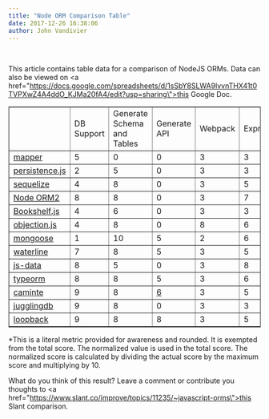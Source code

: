 ```yaml
---
title: "Node ORM Comparison Table"
date: 2017-12-26 16:38:06
author: John Vandivier
---
```




&nbsp;

This article contains table data for a comparison of NodeJS ORMs. Data can also be viewed on <a href=\"https://docs.google.com/spreadsheets/d/1sSbY8SLWA9lvvnTHX41t0TVPXwZ4A4ddO_KJMa20fA4/edit?usp=sharing\">this Google Doc</a>.
<div class=\"scrollable\" style=\"overflow-x: scroll; width: 100%;\">
<table dir=\"ltr\" border=\"1\" cellspacing=\"0\" cellpadding=\"0\"><colgroup> <col width=\"100\" /> <col width=\"100\" /> <col width=\"100\" /> <col width=\"100\" /> <col width=\"100\" /> <col width=\"100\" /> <col width=\"100\" /> <col width=\"100\" /> <col width=\"100\" /> <col width=\"100\" /> <col width=\"100\" /> <col width=\"100\" /> <col width=\"100\" /> <col width=\"100\" /></colgroup>
<tbody>
<tr>
<td></td>
<td data-sheets-value=\"{&quot;1&quot;:2,&quot;2&quot;:&quot;DB Support&quot;}\">DB Support</td>
<td data-sheets-value=\"{&quot;1&quot;:2,&quot;2&quot;:&quot;Generate Schema and Tables&quot;}\">Generate Schema and Tables</td>
<td data-sheets-value=\"{&quot;1&quot;:2,&quot;2&quot;:&quot;Generate API&quot;}\">Generate API</td>
<td data-sheets-value=\"{&quot;1&quot;:2,&quot;2&quot;:&quot;Webpack&quot;}\">Webpack</td>
<td data-sheets-value=\"{&quot;1&quot;:2,&quot;2&quot;:&quot;Express&quot;}\">Express</td>
<td data-sheets-value=\"{&quot;1&quot;:2,&quot;2&quot;:&quot;Performance&quot;}\">Performance</td>
<td data-sheets-value=\"{&quot;1&quot;:2,&quot;2&quot;:&quot;Syntax&quot;}\">Syntax</td>
<td data-sheets-value=\"{&quot;1&quot;:2,&quot;2&quot;:&quot;Star-to-Issue*&quot;}\">Star-to-Issue*</td>
<td data-sheets-value=\"{&quot;1&quot;:2,&quot;2&quot;:&quot;Normalized Star-to-Issue&quot;}\">Normalized Star-to-Issue</td>
<td data-sheets-value=\"{&quot;1&quot;:2,&quot;2&quot;:&quot;Extra Features&quot;}\">Extra Features</td>
<td data-sheets-value=\"{&quot;1&quot;:2,&quot;2&quot;:&quot;Maintenence&quot;}\">Maintenence</td>
<td data-sheets-value=\"{&quot;1&quot;:2,&quot;2&quot;:&quot;Documentation&quot;}\">Documentation</td>
<td data-sheets-value=\"{&quot;1&quot;:2,&quot;2&quot;:&quot;TOTAL&quot;}\">TOTAL</td>
</tr>
<tr>
<td data-sheets-value=\"{&quot;1&quot;:2,&quot;2&quot;:&quot;mapper&quot;}\" data-sheets-formula=\"=HYPERLINK(&quot;https://github.com/mgutz/mapper&quot;,&quot;mapper&quot;)\"><a class=\"in-cell-link\" href=\"https://github.com/mgutz/mapper\" target=\"_blank\" rel=\"noopener\">mapper</a></td>
<td data-sheets-value=\"{&quot;1&quot;:3,&quot;3&quot;:5}\">5</td>
<td data-sheets-value=\"{&quot;1&quot;:3,&quot;3&quot;:0}\">0</td>
<td data-sheets-value=\"{&quot;1&quot;:3,&quot;3&quot;:0}\">0</td>
<td data-sheets-value=\"{&quot;1&quot;:3,&quot;3&quot;:3}\">3</td>
<td data-sheets-value=\"{&quot;1&quot;:3,&quot;3&quot;:3}\">3</td>
<td data-sheets-value=\"{&quot;1&quot;:3,&quot;3&quot;:8}\">8</td>
<td data-sheets-value=\"{&quot;1&quot;:3,&quot;3&quot;:5}\">5</td>
<td data-sheets-value=\"{&quot;1&quot;:3,&quot;3&quot;:35}\">35</td>
<td data-sheets-value=\"{&quot;1&quot;:3,&quot;3&quot;:2}\" data-sheets-formula=\"=Round((R[0]C[-1]/160)*10)\">2</td>
<td data-sheets-value=\"{&quot;1&quot;:3,&quot;3&quot;:0}\">0</td>
<td data-sheets-value=\"{&quot;1&quot;:3,&quot;3&quot;:1}\">1</td>
<td data-sheets-value=\"{&quot;1&quot;:3,&quot;3&quot;:5}\">5</td>
<td data-sheets-value=\"{&quot;1&quot;:3,&quot;3&quot;:32}\" data-sheets-formula=\"=SUM(R[0]C[-12]:R[0]C[-1])-R[0]C[-5]\">32</td>
</tr>
<tr>
<td data-sheets-value=\"{&quot;1&quot;:2,&quot;2&quot;:&quot;persistence.js&quot;}\" data-sheets-formula=\"=HYPERLINK(&quot;https://github.com/coresmart/persistencejs&quot;,&quot;persistence.js&quot;)\"><a class=\"in-cell-link\" href=\"https://github.com/coresmart/persistencejs\" target=\"_blank\" rel=\"noopener\">persistence.js</a></td>
<td data-sheets-value=\"{&quot;1&quot;:3,&quot;3&quot;:2}\">2</td>
<td data-sheets-value=\"{&quot;1&quot;:3,&quot;3&quot;:5}\">5</td>
<td data-sheets-value=\"{&quot;1&quot;:3,&quot;3&quot;:0}\">0</td>
<td data-sheets-value=\"{&quot;1&quot;:3,&quot;3&quot;:3}\">3</td>
<td data-sheets-value=\"{&quot;1&quot;:3,&quot;3&quot;:3}\">3</td>
<td data-sheets-value=\"{&quot;1&quot;:3,&quot;3&quot;:5}\">5</td>
<td data-sheets-value=\"{&quot;1&quot;:3,&quot;3&quot;:5}\">5</td>
<td data-sheets-value=\"{&quot;1&quot;:3,&quot;3&quot;:23}\">23</td>
<td data-sheets-value=\"{&quot;1&quot;:3,&quot;3&quot;:1}\" data-sheets-formula=\"=Round((R[0]C[-1]/160)*10)\">1</td>
<td data-sheets-value=\"{&quot;1&quot;:3,&quot;3&quot;:5}\">5</td>
<td data-sheets-value=\"{&quot;1&quot;:3,&quot;3&quot;:1}\">1</td>
<td data-sheets-value=\"{&quot;1&quot;:3,&quot;3&quot;:5}\">5</td>
<td data-sheets-value=\"{&quot;1&quot;:3,&quot;3&quot;:35}\" data-sheets-formula=\"=SUM(R[0]C[-12]:R[0]C[-1])-R[0]C[-5]\">35</td>
</tr>
<tr>
<td data-sheets-value=\"{&quot;1&quot;:2,&quot;2&quot;:&quot;sequelize&quot;}\" data-sheets-formula=\"=HYPERLINK(&quot;https://www.npmjs.com/package/sequelize&quot;,&quot;sequelize&quot;)\"><a class=\"in-cell-link\" href=\"https://www.npmjs.com/package/sequelize\" target=\"_blank\" rel=\"noopener\">sequelize</a></td>
<td data-sheets-value=\"{&quot;1&quot;:3,&quot;3&quot;:4}\">4</td>
<td data-sheets-value=\"{&quot;1&quot;:3,&quot;3&quot;:8}\">8</td>
<td data-sheets-value=\"{&quot;1&quot;:3,&quot;3&quot;:0}\">0</td>
<td data-sheets-value=\"{&quot;1&quot;:3,&quot;3&quot;:3}\">3</td>
<td data-sheets-value=\"{&quot;1&quot;:3,&quot;3&quot;:5}\">5</td>
<td data-sheets-value=\"{&quot;1&quot;:3,&quot;3&quot;:7}\">7</td>
<td data-sheets-value=\"{&quot;1&quot;:3,&quot;3&quot;:5}\">5</td>
<td data-sheets-value=\"{&quot;1&quot;:3,&quot;3&quot;:42}\">42</td>
<td data-sheets-value=\"{&quot;1&quot;:3,&quot;3&quot;:3}\" data-sheets-formula=\"=Round((R[0]C[-1]/160)*10)\">3</td>
<td data-sheets-value=\"{&quot;1&quot;:3,&quot;3&quot;:5}\">5</td>
<td data-sheets-value=\"{&quot;1&quot;:3,&quot;3&quot;:10}\">10</td>
<td data-sheets-value=\"{&quot;1&quot;:3,&quot;3&quot;:8}\">8</td>
<td data-sheets-value=\"{&quot;1&quot;:3,&quot;3&quot;:58}\" data-sheets-formula=\"=SUM(R[0]C[-12]:R[0]C[-1])-R[0]C[-5]\">58</td>
</tr>
<tr>
<td data-sheets-value=\"{&quot;1&quot;:2,&quot;2&quot;:&quot;Node ORM2&quot;}\" data-sheets-formula=\"=HYPERLINK(&quot;https://github.com/dresende/node-orm2&quot;,&quot;Node ORM2&quot;)\"><a class=\"in-cell-link\" href=\"https://github.com/dresende/node-orm2\" target=\"_blank\" rel=\"noopener\">Node ORM2</a></td>
<td data-sheets-value=\"{&quot;1&quot;:3,&quot;3&quot;:8}\">8</td>
<td data-sheets-value=\"{&quot;1&quot;:3,&quot;3&quot;:8}\">8</td>
<td data-sheets-value=\"{&quot;1&quot;:3,&quot;3&quot;:0}\">0</td>
<td data-sheets-value=\"{&quot;1&quot;:3,&quot;3&quot;:3}\">3</td>
<td data-sheets-value=\"{&quot;1&quot;:3,&quot;3&quot;:7}\">7</td>
<td data-sheets-value=\"{&quot;1&quot;:3,&quot;3&quot;:5}\">5</td>
<td data-sheets-value=\"{&quot;1&quot;:3,&quot;3&quot;:8}\">8</td>
<td data-sheets-value=\"{&quot;1&quot;:3,&quot;3&quot;:13}\">13</td>
<td data-sheets-value=\"{&quot;1&quot;:3,&quot;3&quot;:1}\" data-sheets-formula=\"=Round((R[0]C[-1]/160)*10)\">1</td>
<td data-sheets-value=\"{&quot;1&quot;:3,&quot;3&quot;:6}\">6</td>
<td data-sheets-value=\"{&quot;1&quot;:3,&quot;3&quot;:6}\">6</td>
<td data-sheets-value=\"{&quot;1&quot;:3,&quot;3&quot;:6}\">6</td>
<td data-sheets-value=\"{&quot;1&quot;:3,&quot;3&quot;:58}\" data-sheets-formula=\"=SUM(R[0]C[-12]:R[0]C[-1])-R[0]C[-5]\">58</td>
</tr>
<tr>
<td data-sheets-value=\"{&quot;1&quot;:2,&quot;2&quot;:&quot;Bookshelf.js&quot;}\" data-sheets-formula=\"=HYPERLINK(&quot;http://bookshelfjs.org/&quot;,&quot;Bookshelf.js&quot;)\"><a class=\"in-cell-link\" href=\"http://bookshelfjs.org/\" target=\"_blank\" rel=\"noopener\">Bookshelf.js</a></td>
<td data-sheets-value=\"{&quot;1&quot;:3,&quot;3&quot;:4}\">4</td>
<td data-sheets-value=\"{&quot;1&quot;:3,&quot;3&quot;:6}\">6</td>
<td data-sheets-value=\"{&quot;1&quot;:3,&quot;3&quot;:0}\">0</td>
<td data-sheets-value=\"{&quot;1&quot;:3,&quot;3&quot;:3}\">3</td>
<td data-sheets-value=\"{&quot;1&quot;:3,&quot;3&quot;:3}\">3</td>
<td data-sheets-value=\"{&quot;1&quot;:3,&quot;3&quot;:5}\">5</td>
<td data-sheets-value=\"{&quot;1&quot;:3,&quot;3&quot;:3}\">3</td>
<td data-sheets-value=\"{&quot;1&quot;:3,&quot;3&quot;:19}\">19</td>
<td data-sheets-value=\"{&quot;1&quot;:3,&quot;3&quot;:1}\" data-sheets-formula=\"=Round((R[0]C[-1]/160)*10)\">1</td>
<td data-sheets-value=\"{&quot;1&quot;:3,&quot;3&quot;:0}\">0</td>
<td data-sheets-value=\"{&quot;1&quot;:3,&quot;3&quot;:4}\">4</td>
<td data-sheets-value=\"{&quot;1&quot;:3,&quot;3&quot;:8}\">8</td>
<td data-sheets-value=\"{&quot;1&quot;:3,&quot;3&quot;:37}\" data-sheets-formula=\"=SUM(R[0]C[-12]:R[0]C[-1])-R[0]C[-5]\">37</td>
</tr>
<tr>
<td data-sheets-value=\"{&quot;1&quot;:2,&quot;2&quot;:&quot;objection.js&quot;}\" data-sheets-formula=\"=HYPERLINK(&quot;https://github.com/Vincit/objection.js&quot;,&quot;objection.js&quot;)\"><a class=\"in-cell-link\" href=\"https://github.com/Vincit/objection.js\" target=\"_blank\" rel=\"noopener\">objection.js</a></td>
<td data-sheets-value=\"{&quot;1&quot;:3,&quot;3&quot;:4}\">4</td>
<td data-sheets-value=\"{&quot;1&quot;:3,&quot;3&quot;:8}\">8</td>
<td data-sheets-value=\"{&quot;1&quot;:3,&quot;3&quot;:0}\">0</td>
<td data-sheets-value=\"{&quot;1&quot;:3,&quot;3&quot;:8}\">8</td>
<td data-sheets-value=\"{&quot;1&quot;:3,&quot;3&quot;:6}\">6</td>
<td data-sheets-value=\"{&quot;1&quot;:3,&quot;3&quot;:5}\">5</td>
<td data-sheets-value=\"{&quot;1&quot;:2,&quot;2&quot;:&quot;5&quot;}\" data-sheets-formula=\"=HYPERLINK(&quot;https://github.com/Vincit/objection.js/issues/11&quot;,&quot;5&quot;)\"><a class=\"in-cell-link\" href=\"https://github.com/Vincit/objection.js/issues/11\" target=\"_blank\" rel=\"noopener\">5</a></td>
<td data-sheets-value=\"{&quot;1&quot;:3,&quot;3&quot;:75}\">75</td>
<td data-sheets-value=\"{&quot;1&quot;:3,&quot;3&quot;:5}\" data-sheets-formula=\"=Round((R[0]C[-1]/160)*10)\">5</td>
<td data-sheets-value=\"{&quot;1&quot;:3,&quot;3&quot;:3}\">3</td>
<td data-sheets-value=\"{&quot;1&quot;:3,&quot;3&quot;:8}\">8</td>
<td data-sheets-value=\"{&quot;1&quot;:3,&quot;3&quot;:8}\">8</td>
<td data-sheets-value=\"{&quot;1&quot;:3,&quot;3&quot;:55}\" data-sheets-formula=\"=SUM(R[0]C[-12]:R[0]C[-1])-R[0]C[-5]\">55</td>
</tr>
<tr>
<td data-sheets-value=\"{&quot;1&quot;:2,&quot;2&quot;:&quot;mongoose&quot;}\" data-sheets-formula=\"=HYPERLINK(&quot;https://www.npmjs.com/package/mongoose&quot;,&quot;mongoose&quot;)\"><a class=\"in-cell-link\" href=\"https://www.npmjs.com/package/mongoose\" target=\"_blank\" rel=\"noopener\">mongoose</a></td>
<td data-sheets-value=\"{&quot;1&quot;:3,&quot;3&quot;:1}\">1</td>
<td data-sheets-value=\"{&quot;1&quot;:3,&quot;3&quot;:10}\">10</td>
<td data-sheets-value=\"{&quot;1&quot;:3,&quot;3&quot;:5}\">5</td>
<td data-sheets-value=\"{&quot;1&quot;:3,&quot;3&quot;:2}\">2</td>
<td data-sheets-value=\"{&quot;1&quot;:3,&quot;3&quot;:6}\">6</td>
<td data-sheets-value=\"{&quot;1&quot;:3,&quot;3&quot;:5}\">5</td>
<td data-sheets-value=\"{&quot;1&quot;:3,&quot;3&quot;:3}\">3</td>
<td data-sheets-value=\"{&quot;1&quot;:3,&quot;3&quot;:58}\">58</td>
<td data-sheets-value=\"{&quot;1&quot;:3,&quot;3&quot;:4}\" data-sheets-formula=\"=Round((R[0]C[-1]/160)*10)\">4</td>
<td data-sheets-value=\"{&quot;1&quot;:3,&quot;3&quot;:7}\">7</td>
<td data-sheets-value=\"{&quot;1&quot;:3,&quot;3&quot;:10}\">10</td>
<td data-sheets-value=\"{&quot;1&quot;:3,&quot;3&quot;:10}\">10</td>
<td data-sheets-value=\"{&quot;1&quot;:3,&quot;3&quot;:63}\" data-sheets-formula=\"=SUM(R[0]C[-12]:R[0]C[-1])-R[0]C[-5]\">63</td>
</tr>
<tr>
<td data-sheets-value=\"{&quot;1&quot;:2,&quot;2&quot;:&quot;waterline&quot;}\" data-sheets-formula=\"=HYPERLINK(&quot;https://www.npmjs.com/package/waterline&quot;,&quot;waterline&quot;)\"><a class=\"in-cell-link\" href=\"https://www.npmjs.com/package/waterline\" target=\"_blank\" rel=\"noopener\">waterline</a></td>
<td data-sheets-value=\"{&quot;1&quot;:3,&quot;3&quot;:7}\">7</td>
<td data-sheets-value=\"{&quot;1&quot;:3,&quot;3&quot;:8}\">8</td>
<td data-sheets-value=\"{&quot;1&quot;:3,&quot;3&quot;:5}\">5</td>
<td data-sheets-value=\"{&quot;1&quot;:3,&quot;3&quot;:3}\">3</td>
<td data-sheets-value=\"{&quot;1&quot;:3,&quot;3&quot;:5}\">5</td>
<td data-sheets-value=\"{&quot;1&quot;:3,&quot;3&quot;:5}\">5</td>
<td data-sheets-value=\"{&quot;1&quot;:3,&quot;3&quot;:4}\">4</td>
<td data-sheets-value=\"{&quot;1&quot;:3,&quot;3&quot;:160}\">160</td>
<td data-sheets-value=\"{&quot;1&quot;:3,&quot;3&quot;:10}\" data-sheets-formula=\"=Round((R[0]C[-1]/160)*10)\">10</td>
<td data-sheets-value=\"{&quot;1&quot;:3,&quot;3&quot;:5}\">5</td>
<td data-sheets-value=\"{&quot;1&quot;:3,&quot;3&quot;:10}\">10</td>
<td data-sheets-value=\"{&quot;1&quot;:3,&quot;3&quot;:8}\">8</td>
<td data-sheets-value=\"{&quot;1&quot;:3,&quot;3&quot;:70}\" data-sheets-formula=\"=SUM(R[0]C[-12]:R[0]C[-1])-R[0]C[-5]\">70</td>
</tr>
<tr>
<td data-sheets-value=\"{&quot;1&quot;:2,&quot;2&quot;:&quot;js-data&quot;}\" data-sheets-formula=\"=HYPERLINK(&quot;https://github.com/js-data/js-data&quot;,&quot;js-data&quot;)\"><a class=\"in-cell-link\" href=\"https://github.com/js-data/js-data\" target=\"_blank\" rel=\"noopener\">js-data</a></td>
<td data-sheets-value=\"{&quot;1&quot;:3,&quot;3&quot;:8}\">8</td>
<td data-sheets-value=\"{&quot;1&quot;:3,&quot;3&quot;:5}\">5</td>
<td data-sheets-value=\"{&quot;1&quot;:3,&quot;3&quot;:0}\">0</td>
<td data-sheets-value=\"{&quot;1&quot;:3,&quot;3&quot;:3}\">3</td>
<td data-sheets-value=\"{&quot;1&quot;:3,&quot;3&quot;:8}\">8</td>
<td data-sheets-value=\"{&quot;1&quot;:3,&quot;3&quot;:5}\">5</td>
<td data-sheets-value=\"{&quot;1&quot;:3,&quot;3&quot;:3}\">3</td>
<td data-sheets-value=\"{&quot;1&quot;:3,&quot;3&quot;:29}\">29</td>
<td data-sheets-value=\"{&quot;1&quot;:3,&quot;3&quot;:2}\" data-sheets-formula=\"=Round((R[0]C[-1]/160)*10)\">2</td>
<td data-sheets-value=\"{&quot;1&quot;:3,&quot;3&quot;:0}\">0</td>
<td data-sheets-value=\"{&quot;1&quot;:3,&quot;3&quot;:5}\">5</td>
<td data-sheets-value=\"{&quot;1&quot;:3,&quot;3&quot;:8}\">8</td>
<td data-sheets-value=\"{&quot;1&quot;:3,&quot;3&quot;:47}\" data-sheets-formula=\"=SUM(R[0]C[-12]:R[0]C[-1])-R[0]C[-5]\">47</td>
</tr>
<tr>
<td data-sheets-value=\"{&quot;1&quot;:2,&quot;2&quot;:&quot;typeorm&quot;}\" data-sheets-formula=\"=HYPERLINK(&quot;http://typeorm.io/#/&quot;,&quot;typeorm&quot;)\"><a class=\"in-cell-link\" href=\"http://typeorm.io/#/\" target=\"_blank\" rel=\"noopener\">typeorm</a></td>
<td data-sheets-value=\"{&quot;1&quot;:3,&quot;3&quot;:8}\">8</td>
<td data-sheets-value=\"{&quot;1&quot;:3,&quot;3&quot;:8}\">8</td>
<td data-sheets-value=\"{&quot;1&quot;:3,&quot;3&quot;:5}\">5</td>
<td data-sheets-value=\"{&quot;1&quot;:3,&quot;3&quot;:3}\">3</td>
<td data-sheets-value=\"{&quot;1&quot;:3,&quot;3&quot;:6}\">6</td>
<td data-sheets-value=\"{&quot;1&quot;:3,&quot;3&quot;:5}\">5</td>
<td data-sheets-value=\"{&quot;1&quot;:3,&quot;3&quot;:5}\">5</td>
<td data-sheets-value=\"{&quot;1&quot;:3,&quot;3&quot;:29}\">29</td>
<td data-sheets-value=\"{&quot;1&quot;:3,&quot;3&quot;:2}\" data-sheets-formula=\"=Round((R[0]C[-1]/160)*10)\">2</td>
<td data-sheets-value=\"{&quot;1&quot;:3,&quot;3&quot;:5}\">5</td>
<td data-sheets-value=\"{&quot;1&quot;:3,&quot;3&quot;:7}\">7</td>
<td data-sheets-value=\"{&quot;1&quot;:3,&quot;3&quot;:8}\">8</td>
<td data-sheets-value=\"{&quot;1&quot;:3,&quot;3&quot;:62}\" data-sheets-formula=\"=SUM(R[0]C[-12]:R[0]C[-1])-R[0]C[-5]\">62</td>
</tr>
<tr>
<td data-sheets-value=\"{&quot;1&quot;:2,&quot;2&quot;:&quot;caminte&quot;}\" data-sheets-formula=\"=HYPERLINK(&quot;http://www.camintejs.com/&quot;,&quot;caminte&quot;)\"><a class=\"in-cell-link\" href=\"http://www.camintejs.com/\" target=\"_blank\" rel=\"noopener\">caminte</a></td>
<td data-sheets-value=\"{&quot;1&quot;:3,&quot;3&quot;:9}\">9</td>
<td data-sheets-value=\"{&quot;1&quot;:3,&quot;3&quot;:8}\">8</td>
<td data-sheets-value=\"{&quot;1&quot;:2,&quot;2&quot;:&quot;6&quot;}\" data-sheets-formula=\"=HYPERLINK(&quot;https://github.com/biggora/caminte-cli#create-model&quot;,&quot;6&quot;)\"><a class=\"in-cell-link\" href=\"https://github.com/biggora/caminte-cli#create-model\" target=\"_blank\" rel=\"noopener\">6</a></td>
<td data-sheets-value=\"{&quot;1&quot;:3,&quot;3&quot;:3}\">3</td>
<td data-sheets-value=\"{&quot;1&quot;:3,&quot;3&quot;:5}\">5</td>
<td data-sheets-value=\"{&quot;1&quot;:3,&quot;3&quot;:5}\">5</td>
<td data-sheets-value=\"{&quot;1&quot;:3,&quot;3&quot;:8}\">8</td>
<td data-sheets-value=\"{&quot;1&quot;:3,&quot;3&quot;:10}\">10</td>
<td data-sheets-value=\"{&quot;1&quot;:3,&quot;3&quot;:1}\" data-sheets-formula=\"=Round((R[0]C[-1]/160)*10)\">1</td>
<td data-sheets-value=\"{&quot;1&quot;:3,&quot;3&quot;:7}\">7</td>
<td data-sheets-value=\"{&quot;1&quot;:3,&quot;3&quot;:4}\">4</td>
<td data-sheets-value=\"{&quot;1&quot;:3,&quot;3&quot;:8}\">8</td>
<td data-sheets-value=\"{&quot;1&quot;:3,&quot;3&quot;:58}\" data-sheets-formula=\"=SUM(R[0]C[-12]:R[0]C[-1])-R[0]C[-5]\">58</td>
</tr>
<tr>
<td data-sheets-value=\"{&quot;1&quot;:2,&quot;2&quot;:&quot;jugglingdb&quot;}\" data-sheets-formula=\"=HYPERLINK(&quot;https://www.npmjs.com/package/jugglingdb&quot;,&quot;jugglingdb&quot;)\"><a class=\"in-cell-link\" href=\"https://www.npmjs.com/package/jugglingdb\" target=\"_blank\" rel=\"noopener\">jugglingdb</a></td>
<td data-sheets-value=\"{&quot;1&quot;:3,&quot;3&quot;:9}\">9</td>
<td data-sheets-value=\"{&quot;1&quot;:3,&quot;3&quot;:8}\">8</td>
<td data-sheets-value=\"{&quot;1&quot;:3,&quot;3&quot;:0}\">0</td>
<td data-sheets-value=\"{&quot;1&quot;:3,&quot;3&quot;:3}\">3</td>
<td data-sheets-value=\"{&quot;1&quot;:3,&quot;3&quot;:3}\">3</td>
<td data-sheets-value=\"{&quot;1&quot;:3,&quot;3&quot;:5}\">5</td>
<td data-sheets-value=\"{&quot;1&quot;:3,&quot;3&quot;:5}\">5</td>
<td data-sheets-value=\"{&quot;1&quot;:3,&quot;3&quot;:30}\">30</td>
<td data-sheets-value=\"{&quot;1&quot;:3,&quot;3&quot;:2}\" data-sheets-formula=\"=Round((R[0]C[-1]/160)*10)\">2</td>
<td data-sheets-value=\"{&quot;1&quot;:3,&quot;3&quot;:0}\">0</td>
<td data-sheets-value=\"{&quot;1&quot;:3,&quot;3&quot;:4}\">4</td>
<td data-sheets-value=\"{&quot;1&quot;:3,&quot;3&quot;:7}\">7</td>
<td data-sheets-value=\"{&quot;1&quot;:3,&quot;3&quot;:46}\" data-sheets-formula=\"=SUM(R[0]C[-12]:R[0]C[-1])-R[0]C[-5]\">46</td>
</tr>
<tr>
<td data-sheets-value=\"{&quot;1&quot;:2,&quot;2&quot;:&quot;loopback&quot;}\" data-sheets-formula=\"=HYPERLINK(&quot;http://loopback.io/examples/&quot;,&quot;loopback&quot;)\"><a class=\"in-cell-link\" href=\"http://loopback.io/examples/\" target=\"_blank\" rel=\"noopener\">loopback</a></td>
<td data-sheets-value=\"{&quot;1&quot;:3,&quot;3&quot;:9}\">9</td>
<td data-sheets-value=\"{&quot;1&quot;:3,&quot;3&quot;:8}\">8</td>
<td data-sheets-value=\"{&quot;1&quot;:3,&quot;3&quot;:8}\">8</td>
<td data-sheets-value=\"{&quot;1&quot;:3,&quot;3&quot;:3}\">3</td>
<td data-sheets-value=\"{&quot;1&quot;:3,&quot;3&quot;:5}\">5</td>
<td data-sheets-value=\"{&quot;1&quot;:3,&quot;3&quot;:5}\">5</td>
<td data-sheets-value=\"{&quot;1&quot;:3,&quot;3&quot;:5}\">5</td>
<td data-sheets-value=\"{&quot;1&quot;:3,&quot;3&quot;:84}\">84</td>
<td data-sheets-value=\"{&quot;1&quot;:3,&quot;3&quot;:5}\" data-sheets-formula=\"=Round((R[0]C[-1]/160)*10)\">5</td>
<td data-sheets-value=\"{&quot;1&quot;:3,&quot;3&quot;:8}\">8</td>
<td data-sheets-value=\"{&quot;1&quot;:3,&quot;3&quot;:10}\">10</td>
<td data-sheets-value=\"{&quot;1&quot;:3,&quot;3&quot;:9}\">9</td>
<td data-sheets-value=\"{&quot;1&quot;:3,&quot;3&quot;:75}\" data-sheets-formula=\"=SUM(R[0]C[-12]:R[0]C[-1])-R[0]C[-5]\">75</td>
</tr>
</tbody>
</table>
</div>
*This is a literal metric provided for awareness and rounded. It is exempted from the total score. The normalized value is used in the total score. The normalized score is calculated by dividing the actual score by the maximum score and multiplying by 10.

What do you think of this result? Leave a comment or contribute you thoughts to <a href=\"https://www.slant.co/improve/topics/11235/~javascript-orms\">this Slant comparison</a>.
